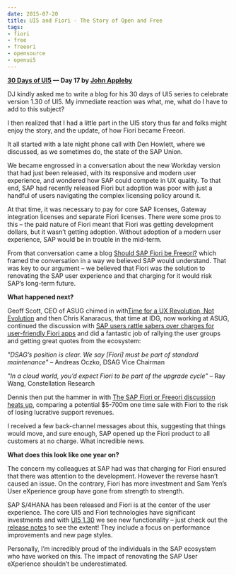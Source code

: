 ```yaml
---
date: 2015-07-20
title: UI5 and Fiori - The Story of Open and Free
tags:
- fiori
- free
- freeori
- opensource
- openui5
---
```


**[30 Days of UI5](/blog/posts/2015/07/04/30-days-of-ui5/) &mdash; Day 17 by [John Appleby](https://twitter.com/applebyj)** 

DJ kindly asked me to write a blog for his 30 days of UI5 series to celebrate version 1.30 of UI5. My immediate reaction was what, me, what do I have to add to this subject?

I then realized that I had a little part in the UI5 story thus far and folks might enjoy the story, and the update, of how Fiori became Freeori.

It all started with a late night phone call with Den Howlett, where we discussed, as we sometimes do, the state of the SAP Union.

We became engrossed in a conversation about the new Workday version that had just been released, with its responsive and modern user experience, and wondered how SAP could compete in UX quality. To that end, SAP had recently released Fiori but adoption was poor with just a handful of users navigating the complex licensing policy around it.

At that time, it was necessary to pay for core SAP licenses, Gateway integration licenses and separate Fiori licenses. There were some pros to this – the paid nature of Fiori meant that Fiori was getting development dollars, but it wasn’t getting adoption. Without adoption of a modern user experience, SAP would be in trouble in the mid-term.

From that conversation came a blog [Should SAP Fiori be Freeori?](http://diginomica.com/2014/02/05/sap-fiori-freeori) which framed the conversation in a way we believed SAP would understand. That was key to our argument – we believed that Fiori was the solution to renovating the SAP user experience and that charging for it would risk SAP’s long-term future.

**What happened next?**

Geoff Scott, CEO of ASUG chimed in with[Time for a UX Revolution, Not Evolution](http://www.asugnews.com/article/time-for-a-ux-revolution-not-evolution) and then Chris Kanaracus, that time at IDG, now working at ASUG, continued the discussion with [SAP users rattle sabers over charges for user-friendly Fiori apps](http://www.pcworld.com/article/2143980/sap-users-rattle-sabers-over-charges-for-userfriendly-fiori-apps.html) and did a fantastic job of rallying the user groups and getting great quotes from the ecosystem:

*"DSAG’s position is clear. We say [Fiori] must be part of standard maintenance"* – Andreas Oczko, DSAG Vice Chairman

*"In a cloud world, you’d expect Fiori to be part of the upgrade cycle"* – Ray Wang, Constellation Research

Dennis then put the hammer in with [The SAP Fiori or Freeori discussion heats up](http://diginomica.com/2014/04/15/sap-fiori-freeori-discussion-heats), comparing a potential $5-700m one time sale with Fiori to the risk of losing lucrative support revenues.

I received a few back-channel messages about this, suggesting that things would move, and sure enough, SAP opened up the Fiori product to all customers at no charge. What incredible news.

**What does this look like one year on?**

The concern my colleagues at SAP had was that charging for Fiori ensured that there was attention to the development. However the reverse hasn’t caused an issue. On the contrary, Fiori has more investment and Sam Yen’s User eXperience group have gone from strength to strength.

SAP S/4HANA has been released and Fiori is at the center of the user experience. The core UI5 and Fiori technologies have significant investments and with [UI5 1.30](https://openui5.hana.ondemand.com/) we see new functionality – just check out the [release notes](https://openui5beta.hana.ondemand.com/#releasenotes.html) to see the extent! They include a focus on performance improvements and new page styles.

Personally, I’m incredibly proud of the individuals in the SAP ecosystem who have worked on this. The impact of renovating the SAP User eXperience shouldn’t be underestimated.
